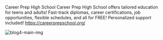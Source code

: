 Career Prep High School
Career Prep High School offers tailored education for teens and adults! Fast-track diplomas, career certifications, job opportunities, flexible schedules, and all for FREE! Personalized support included!
https://careerprepschool.org/

![blog4-main-img](https://github.com/user-attachments/assets/cd06799e-084c-4d62-b988-96aa24a2aed1)
